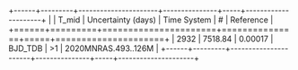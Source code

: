 +------+---------+----------------------+---------------+-----+---------------------+
|      |   T_mid |   Uncertainty (days) | Time System   | #   | Reference           |
+======+=========+======================+===============+=====+=====================+
| 2932 | 7518.84 |              0.00017 | BJD_TDB       | >1  | 2020MNRAS.493..126M |
+------+---------+----------------------+---------------+-----+---------------------+